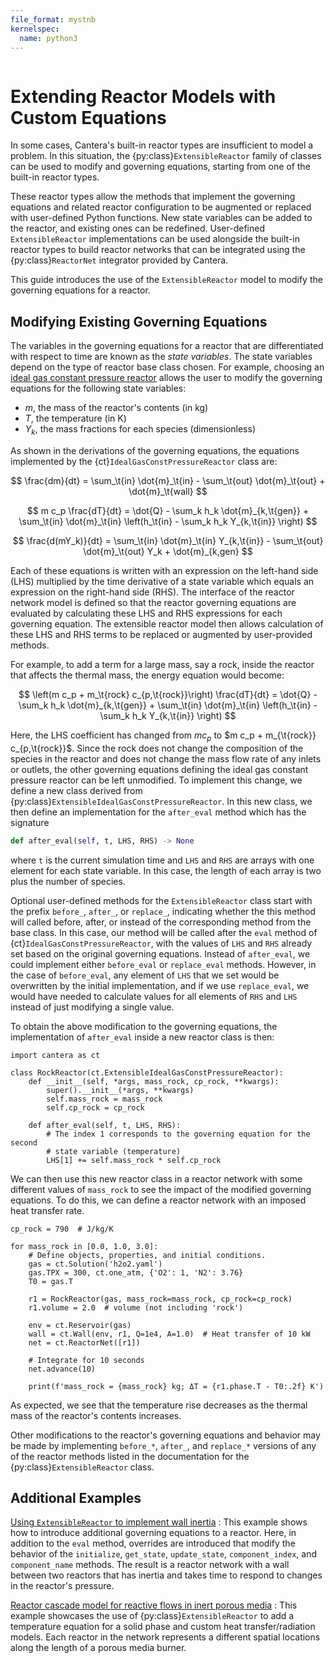 ```yaml
---
file_format: mystnb
kernelspec:
  name: python3
---
```


```{py:currentmodule} cantera
```

# Extending Reactor Models with Custom Equations

In some cases, Cantera's built-in reactor types are insufficient to model a problem.
In this situation, the {py:class}`ExtensibleReactor` family of classes can be used to
modify and governing equations, starting from one of the built-in reactor types.

These reactor types allow the methods that implement the governing equations and related
reactor configuration to be augmented or replaced with user-defined Python functions.
New state variables can be added to the reactor, and existing ones can be redefined.
User-defined `ExtensibleReactor` implementations can be used alongside the built-in
reactor types to build reactor networks that can be integrated using the
{py:class}`ReactorNet` integrator provided by Cantera.

This guide introduces the use of the `ExtensibleReactor` model to modify the governing
equations for a reactor.

## Modifying Existing Governing Equations

The variables in the governing equations for a reactor that are differentiated with
respect to time are known as the *state variables*. The state variables depend on the
type of reactor base class chosen. For example, choosing an
[ideal gas constant pressure reactor](/reference/reactors/ideal-gas-constant-pressure-reactor)
allows the user to modify the governing equations for the following state variables:

- $m$, the mass of the reactor's contents (in kg)
- $T$, the temperature (in K)
- $Y_k$, the mass fractions for each species (dimensionless)

As shown in the derivations of the governing equations, the equations implemented by
the {ct}`IdealGasConstPressureReactor` class are:

$$
\frac{dm}{dt} = \sum_\t{in} \dot{m}_\t{in} - \sum_\t{out} \dot{m}_\t{out}
    + \dot{m}_\t{wall}
$$

$$
m c_p \frac{dT}{dt} = \dot{Q} - \sum_k h_k \dot{m}_{k,\t{gen}}
     + \sum_\t{in} \dot{m}_\t{in} \left(h_\t{in} - \sum_k h_k Y_{k,\t{in}} \right)
$$

$$
\frac{d(mY_k)}{dt} = \sum_\t{in} \dot{m}_\t{in} Y_{k,\t{in}}
                     - \sum_\t{out} \dot{m}_\t{out} Y_k + \dot{m}_{k,gen}
$$

Each of these equations is written with an expression on the left-hand side (LHS)
multiplied by the time derivative of a state variable which equals an expression on the
right-hand side (RHS). The interface of the reactor network model is defined so that the
reactor governing equations are evaluated by calculating these LHS and RHS expressions
for each governing equation. The extensible reactor model then allows calculation of
these LHS and RHS terms to be replaced or augmented by user-provided methods.

For example, to add a term for a large mass, say a rock, inside the reactor that affects
the thermal mass, the energy equation would become:

$$
\left(m c_p + m_\t{rock} c_{p,\t{rock}}\right) \frac{dT}{dt} = \dot{Q}
    - \sum_k h_k \dot{m}_{k,\t{gen}}
    + \sum_\t{in} \dot{m}_\t{in} \left(h_\t{in} - \sum_k h_k Y_{k,\t{in}} \right)
$$

Here, the LHS coefficient has changed from $m c_p$ to
$m c_p + m_{\t{rock}} c_{p,\t{rock}}$. Since the rock does not change the
composition of the species in the reactor and does not change the mass flow rate of any
inlets or outlets, the other governing equations defining the ideal gas constant
pressure reactor can be left unmodified. To implement this change, we define a new class
derived from {py:class}`ExtensibleIdealGasConstPressureReactor`. In this new class, we
then define an implementation for the `after_eval` method which has the signature

```py
def after_eval(self, t, LHS, RHS) -> None
```

where `t` is the current simulation time and `LHS` and `RHS` are arrays with one element
for each state variable. In this case, the length of each array is two plus the number of species.

Optional user-defined methods for the `ExtensibleReactor` class start with the prefix
`before_`, `after_`, or `replace_`, indicating whether the this method will called
before, after, or instead of the corresponding method from the base class. In this case,
our method will be called after the `eval` method of {ct}`IdealGasConstPressureReactor`,
with the values of `LHS` and `RHS` already set based on the original governing
equations. Instead of `after_eval`, we could implement either `before_eval` or
`replace_eval` methods. However, in the case of `before_eval`, any element of `LHS` that
we set would be overwritten by the initial implementation, and if we use `replace_eval`,
we would have needed to calculate values for all elements of `RHS` and `LHS` instead of
just modifying a single value.

To obtain the above modification to the governing equations, the implementation of
`after_eval` inside a new reactor class is then:

```{code-cell} python
import cantera as ct

class RockReactor(ct.ExtensibleIdealGasConstPressureReactor):
    def __init__(self, *args, mass_rock, cp_rock, **kwargs):
        super().__init__(*args, **kwargs)
        self.mass_rock = mass_rock
        self.cp_rock = cp_rock

    def after_eval(self, t, LHS, RHS):
        # The index 1 corresponds to the governing equation for the second
        # state variable (temperature)
        LHS[1] += self.mass_rock * self.cp_rock
```

We can then use this new reactor class in a reactor network with some different values
of `mass_rock` to see the impact of the modified governing equations. To do this, we
can define a reactor network with an imposed heat transfer rate.


```{code-cell} python
cp_rock = 790  # J/kg/K

for mass_rock in [0.0, 1.0, 3.0]:
    # Define objects, properties, and initial conditions.
    gas = ct.Solution('h2o2.yaml')
    gas.TPX = 300, ct.one_atm, {'O2': 1, 'N2': 3.76}
    T0 = gas.T

    r1 = RockReactor(gas, mass_rock=mass_rock, cp_rock=cp_rock)
    r1.volume = 2.0  # volume (not including 'rock')

    env = ct.Reservoir(gas)
    wall = ct.Wall(env, r1, Q=1e4, A=1.0)  # Heat transfer of 10 kW
    net = ct.ReactorNet([r1])

    # Integrate for 10 seconds
    net.advance(10)

    print(f'mass_rock = {mass_rock} kg; ΔT = {r1.phase.T - T0:.2f} K')
```

As expected, we see that the temperature rise decreases as the thermal mass of the
reactor's contents increases.

Other modifications to the reactor's governing equations and behavior may be made by
implementing `before_*`, `after_`, and `replace_*` versions of any of the reactor
methods listed in the documentation for the {py:class}`ExtensibleReactor` class.

## Additional Examples

[Using `ExtensibleReactor` to implement wall inertia](/examples/python/reactors/custom2)
: This example shows how to introduce additional governing equations to a reactor. Here,
  in addition to the `eval` method, overrides are introduced that modify the behavior of
  the `initialize`, `get_state`, `update_state`, `component_index`, and `component_name`
  methods. The result is a reactor network with a wall between two reactors that has
  inertia and takes time to respond to changes in the reactor's pressure.

[Reactor cascade model for reactive flows in inert porous media](/examples/python/reactors/porous_media_burner)
: This example showcases the use of {py:class}`ExtensibleReactor` to add a temperature
  equation for a solid phase and custom heat transfer/radiation models. Each reactor in
  the network represents a different spatial locations along the length of a porous
  media burner.
